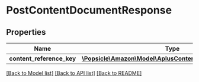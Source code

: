 # PostContentDocumentResponse

## Properties
Name | Type | Description | Notes
------------ | ------------- | ------------- | -------------
**content_reference_key** | [**\Popsicle\Amazon\Model\AplusContent\ContentReferenceKey**](ContentReferenceKey.md) |  | 

[[Back to Model list]](../../README.md#documentation-for-models) [[Back to API list]](../../README.md#documentation-for-api-endpoints) [[Back to README]](../../README.md)

